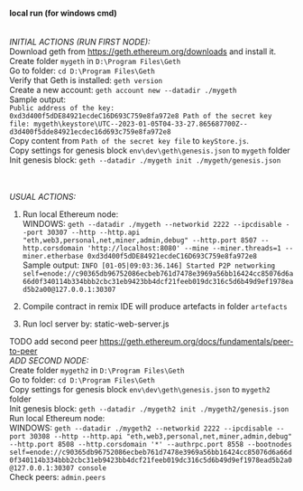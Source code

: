 **local run (for windows cmd)**<br>
<br><br>_INITIAL ACTIONS (RUN FIRST NODE):_<br>
Download geth from https://geth.ethereum.org/downloads and install it.<br>
Create folder `mygeth` in `D:\Program Files\Geth`<br>
Go to folder:
`cd D:\Program Files\Geth`<br>
Verify that Geth is installed:
`geth version`<br>
Create a new account:
`geth account new --datadir ./mygeth`<br>
Sample output:<br>
`Public address of the key:   0xd3d400f5dDE84921ecdeC16D693C759e8fa972e8
Path of the secret key file: mygeth\keystore\UTC--2023-01-05T04-33-27.865687700Z--d3d400f5dde84921ecdec16d693c759e8fa972e8`
<br>Copy content from `Path of the secret key file` to `keyStore.js`.
<br>Copy settings for genesis block `env\dev\geth\genesis.json` to `mygeth` folder
<br>
Init genesis block: `geth --datadir ./mygeth init ./mygeth/genesis.json`

<br><br>
_USUAL ACTIONS:_<br>
1. Run local Ethereum node:
<br>WINDOWS: `geth --datadir ./mygeth --networkid 2222 --ipcdisable --port 30307 --http --http.api "eth,web3,personal,net,miner,admin,debug" --http.port 8507 --http.corsdomain 'http://localhost:8080' --mine --miner.threads=1 --miner.etherbase 0xd3d400f5dDE84921ecdeC16D693C759e8fa972e8`
<br>Sample output:
`INFO [01-05|09:03:36.146] Started P2P networking 
self=enode://c90365db96752086ecbeb761d7478e3969a56bb16424cc85076d6a66d0f340114b334bbb2cbc31eb9423bb4dcf21feeb019dc316c5d6b49d9ef1978ead5b2a00@127.0.0.1:30307`

2. Compile contract in remix IDE will produce artefacts in folder `artefacts`

2. Run locl server by: static-web-server.js

TODO add second peer https://geth.ethereum.org/docs/fundamentals/peer-to-peer
<br>_ADD SECOND NODE:_<br>
Create folder `mygeth2` in `D:\Program Files\Geth`<br>
Go to folder:
`cd D:\Program Files\Geth`<br>
Copy settings for genesis block `env\dev\geth\genesis.json` to `mygeth2` folder
<br>Init genesis block: `geth --datadir ./mygeth2 init ./mygeth2/genesis.json`
<br>Run local Ethereum node:
<br>WINDOWS: `geth --datadir ./mygeth2 --networkid 2222 --ipcdisable --port 30308 --http --http.api "eth,web3,personal,net,miner,admin,debug" --http.port 8508 --http.corsdomain '*' --authrpc.port 8558 --bootnodes self=enode://c90365db96752086ecbeb761d7478e3969a56bb16424cc85076d6a66d0f340114b334bbb2cbc31eb9423bb4dcf21feeb019dc316c5d6b49d9ef1978ead5b2a0@127.0.0.1:30307 console`
<br>Check peers: `admin.peers`

